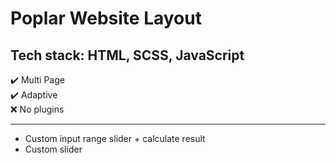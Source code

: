# Poplar Website Layout

## Tech stack: HTML, SCSS, JavaScript

✔️ Multi Page    
✔️ Adaptive    
❌ No plugins
____

* Custom input range slider + calculate result
* Custom slider

